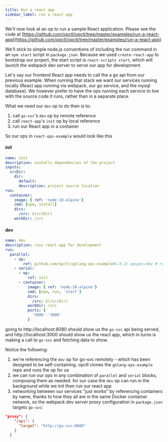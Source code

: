 ```yaml
---
title: Run a react app
sidebar_label: run a react app
---
```


We'll now look at an op to run a sample React application. Please see the code at [https://github.com/opctl/opctl/tree/master/examples/run-a-react-app](https://github.com/opctl/opctl/tree/master/examples/run-a-react-app)

We'll stick to simple node.js conventions of including the run command in an `npm start` script in `package.json`. Because we used `create-react-app` to bootstrap our project, the start script is `react-scripts start`, which will launch the webpack dev server to serve our app for development.

Let's say our frontend React app needs to call the a go api from our previous example. When running that stack we want our services running locally (React app running via webpack, our go service, and the mysql database). We however prefer to have the ops running each service to live with the source code it runs, rather than in a separate place.

What we need our `dev` op to do then is to:
1. call `go-svc`'s `dev` op by remote reference
2. call `react-app`'s `init` op by local reference
3. run our React app in a container

So our ops in `react-ops-example` would look like this

#### init
```yaml
name: init
description: installs dependencies of the project
inputs:
  srcDir:
    dir:
      default: .
      description: project source location
run:
  container:
    image: { ref: 'node:10-alpine'}
    cmd: [npm, install]
    dirs:
      /src: $(srcDir)
    workDir: /src

```

#### dev
```yaml
name: dev
description: runs react-app for development
run:
  parallel:
    - op:
        ref: github.com/opctl/golang-ops-example#1.0.2/.opspec/dev # remotely referencing an op via git
    - serial:
      - op:
          ref: init
      - container:
          image: { ref: 'node:10-alpine'}
          cmd: [npm, run, 'start']
          dirs:
            /src: $(/srcDir)
          workDir: /src
          ports: {
            '3000':'3000'
          }
```

going to http://localhost:8080 should show us the `go-svc` api being served, and http://localhost:3000 should show us the react app, which in turns is making a call to `go-svc` and fetching data to show.

Notice the following:
1. we're referencing the `dev` op for go-svc remotely - which has been designed to be self-containing. opctl clones the `golang-ops-example` repo and runs the op for us
2. we can run our ops in any combination of `parallel` and `serial` blocks, composing them as needed. for our case the `dev` op can run in the background while we init then run our react app
3. networking between our services "just works" by referencing containers by name, thanks to how they all are in the same Docker container network, so the webpack dev server proxy configuration in `package.json` targets `go-svc`:

``` json
"proxy": {
    "/api": {
      "target": "http://go-svc:8080"
    }
  }
```